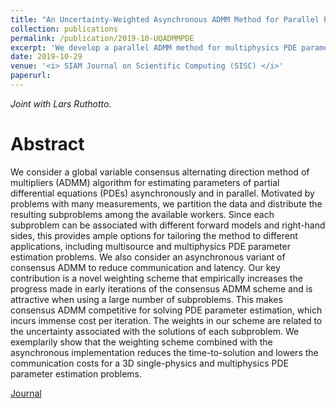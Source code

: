 ```yaml
---
title: "An Uncertainty-Weighted Asynchronous ADMM Method for Parallel PDE Parameter Estimation"
collection: publications
permalink: /publication/2019-10-UQADMMPDE
excerpt: 'We develop a parallel ADMM method for multiphysics PDE parameter estimation problems.'
date: 2019-10-29
venue: '<i> SIAM Journal on Scientific Computing (SISC) </i>'
paperurl: 
---
```

<i> Joint with Lars Ruthotto.</i>

Abstract
======
We consider a global variable consensus alternating direction method of multipliers (ADMM) algorithm for estimating parameters of partial differential equations (PDEs) asynchronously and in parallel. Motivated by problems with many measurements, we partition the data and distribute the resulting subproblems among the available workers. Since each subproblem can be associated with different forward models and right-hand sides, this provides ample options for tailoring the method to different applications, including multisource and multiphysics PDE parameter estimation problems. We also consider an asynchronous variant of consensus ADMM to reduce communication and latency. Our key contribution is a novel weighting scheme that empirically increases the progress made in early iterations of the consensus ADMM scheme and is attractive when using a large number of subproblems. This makes consensus ADMM competitive for solving PDE parameter estimation, which incurs immense cost per iteration. The weights in our scheme are related to the uncertainty associated with the solutions of each subproblem. We exemplarily show that the weighting scheme combined with the asynchronous implementation reduces the time-to-solution and lowers the communication costs for a 3D single-physics and multiphysics PDE parameter estimation problems.

[Journal](https://epubs.siam.org/doi/abs/10.1137/18M119166X?journalCode=sjoce3)
